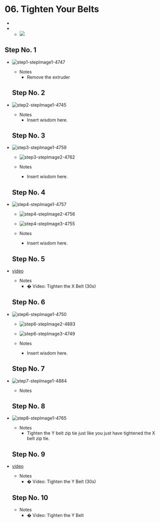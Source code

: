 # 06. Tighten Your Belts

   -
   -    - ![](https://d17kynu4zpq5hy.cloudfront.net/igi/imade3d/e1JUoUiB1FQHMwrC.medium)


  ## Step No. 1

- ![step1-stepImage1-4747](https://d17kynu4zpq5hy.cloudfront.net/igi/imade3d/fsFA634JcHLJIBo6.medium)

   - Notes
     - Remove the extruder

  ## Step No. 2

- ![step2-stepImage1-4745](https://d17kynu4zpq5hy.cloudfront.net/igi/imade3d/rQC2ZgUHIP1LjvKQ.medium)

   - Notes
     - Insert wisdom here.

  ## Step No. 3

- ![step3-stepImage1-4759](https://d17kynu4zpq5hy.cloudfront.net/igi/imade3d/d3DIqUNw2FRRN4J4.medium)
     - ![step3-stepImage2-4762](https://d17kynu4zpq5hy.cloudfront.net/igi/imade3d/cJWJ2S2gvdqJUXAH.medium)

   - Notes
     - Insert wisdom here.

  ## Step No. 4

- ![step4-stepImage1-4757](https://d17kynu4zpq5hy.cloudfront.net/igi/imade3d/vtqvcdroFdeiUUH3.medium)
     - ![step4-stepImage2-4756](https://d17kynu4zpq5hy.cloudfront.net/igi/imade3d/PZpoDkYL3D4vaGVY.medium)
     - ![step4-stepImage3-4755](https://d17kynu4zpq5hy.cloudfront.net/igi/imade3d/fKdGVXK2ZHTvrrir.medium)

   - Notes
     - Insert wisdom here.

  ## Step No. 5

- [video](https://dozuki-guide-objects.s3.amazonaws.com/igo/video/imade3d/afZ1BOSlPTJSyJpA_MP4_720.mp4)

   - Notes
     - � Video: Tighten the X Belt (30s)

  ## Step No. 6

- ![step6-stepImage1-4750](https://d17kynu4zpq5hy.cloudfront.net/igi/imade3d/pVduQ5bkpbNvPEBo.medium)
     - ![step6-stepImage2-4883](https://d17kynu4zpq5hy.cloudfront.net/igi/imade3d/MEEEwhVBDrnDibor.medium)
     - ![step6-stepImage3-4749](https://d17kynu4zpq5hy.cloudfront.net/igi/imade3d/ONJ4jPCBr14beiLr.medium)

   - Notes
     - Insert wisdom here.

  ## Step No. 7

- ![step7-stepImage1-4884](https://d17kynu4zpq5hy.cloudfront.net/igi/imade3d/Kg2RdIPqnNfDMOvx.medium)

   - Notes

  ## Step No. 8

- ![step8-stepImage1-4765](https://d17kynu4zpq5hy.cloudfront.net/igi/imade3d/VUvYotPI6PiQrAjg.medium)

   - Notes
     - Tighten the Y belt zip tie just like you just have tightened the X belt zip tie.

  ## Step No. 9

- [video](https://dozuki-guide-objects.s3.amazonaws.com/igo/video/imade3d/U4WjFP4fEjUYKYWa_MP4_720.mp4)

   - Notes
     - � Video: Tighten the Y Belt (30s)

  ## Step No. 10


   - Notes
     - � Video: Tighten the Y Belt
